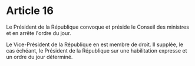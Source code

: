 # Article 16

Le Président de la République convoque et préside le Conseil des ministres et en
arrête l'ordre du jour.

Le Vice-Président de la République en est membre de droit. Il supplée, le cas
échéant, le Président de la République sur une habilitation expresse et un ordre du
jour déterminé.
